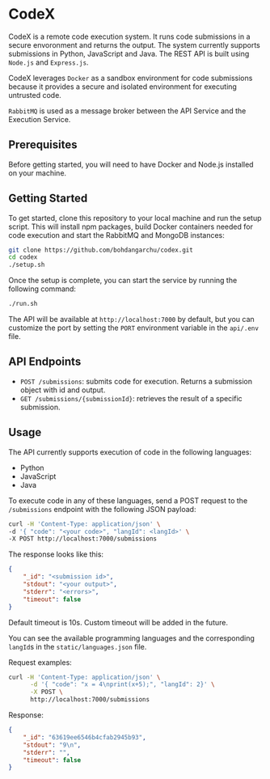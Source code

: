 # CodeX

CodeX is a remote code execution system. It runs code submissions in a secure envoronment and returns the output. The system currently supports submissions in Python, JavaScript and Java. The REST API is built using `Node.js` and `Express.js`.


CodeX leverages `Docker` as a sandbox environment for code submissions because it provides a secure and isolated environment for executing untrusted code.

`RabbitMQ` is used as a message broker between the API Service and the Execution Service.

## Prerequisites

Before getting started, you will need to have Docker and Node.js installed on your machine.

## Getting Started
To get started, clone this repository to your local machine and run the setup script. This will install npm packages, build Docker containers needed for code execution and start the RabbitMQ and MongoDB instances:

```bash
git clone https://github.com/bohdangarchu/codex.git
cd codex
./setup.sh
```

Once the setup is complete, you can start the service by running the following command:

```bash
./run.sh
```


The API will be available at `http://localhost:7000` by default, but you can customize the port by setting the `PORT` environment variable in the `api/.env` file.

## API Endpoints

- `POST /submissions`: submits code for execution. Returns a submission object with id and output.
- `GET /submissions/{submissionId}`: retrieves the result of a specific submission.

## Usage

The API currently supports execution of code in the following languages:

- Python
- JavaScript
- Java

To execute code in any of these languages, send a POST request to the `/submissions` endpoint with the following JSON payload:

```bash
curl -H 'Content-Type: application/json' \
-d '{ "code": "<your code>", "langId": <langId>' \
-X POST http://localhost:7000/submissions
```

The response looks like this:

```json
{
    "_id": "<submission id>",
    "stdout": "<your output>",
    "stderr": "<errors>",
    "timeout": false
}
```

Default timeout is 10s. Custom timeout will be added in the future.

You can see the available programming languages and the corresponding `langId`s in the `static/languages.json` file.

Request examples:

```bash
curl -H 'Content-Type: application/json' \
      -d '{ "code": "x = 4\nprint(x+5);", "langId": 2}' \
      -X POST \
      http://localhost:7000/submissions
```

Response:
```json
{
    "_id": "63619ee6546b4cfab2945b93",
    "stdout": "9\n",
    "stderr": "",
    "timeout": false
}
```





